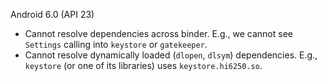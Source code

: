
Android 6.0 (API 23)

* Cannot resolve dependencies across binder. E.g., we cannot see `Settings` calling into `keystore` or `gatekeeper`.
* Cannot resolve dynamically loaded (`dlopen`, `dlsym`) dependencies. E.g., `keystore` (or one of its libraries) uses `keystore.hi6250.so`.
